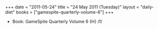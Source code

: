 +++
date = "2011-05-24"
title = "24 May 2011 (Tuesday)"
layout = "daily-diet"
books = ["gamespite-quarterly-volume-6"]
+++


* Book: GameSpite Quarterly Volume 6 {H} /f/